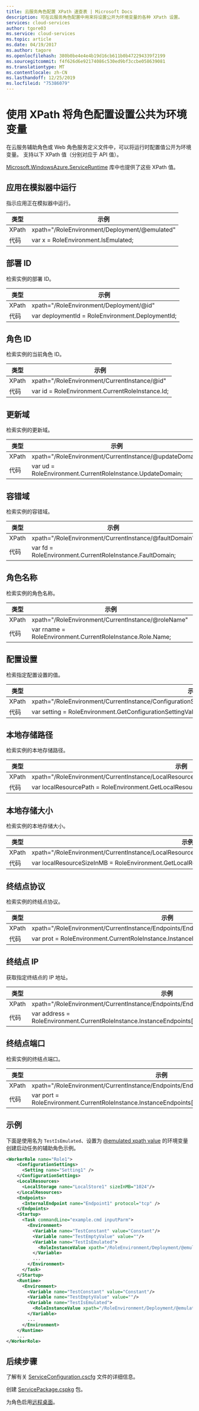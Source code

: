 ```yaml
---
title: 云服务角色配置 XPath 速查表 | Microsoft Docs
description: 可在云服务角色配置中用来将设置公开为环境变量的各种 XPath 设置。
services: cloud-services
author: tgore03
ms.service: cloud-services
ms.topic: article
ms.date: 04/19/2017
ms.author: tagore
ms.openlocfilehash: 380b0be4e4e4b19d16cb611b0b472294339f2199
ms.sourcegitcommit: f4f626d6e92174086c530ed9bf3ccbe058639081
ms.translationtype: MT
ms.contentlocale: zh-CN
ms.lasthandoff: 12/25/2019
ms.locfileid: "75386079"
---
```

# <a name="expose-role-configuration-settings-as-an-environment-variable-with-xpath"></a>使用 XPath 将角色配置设置公共为环境变量
在云服务辅助角色或 Web 角色服务定义文件中，可以将运行时配置值公开为环境变量。 支持以下 XPath 值（分别对应于 API 值）。

[Microsoft.WindowsAzure.ServiceRuntime](/previous-versions/azure/reference/ee773173(v=azure.100)) 库中也提供了这些 XPath 值。 

## <a name="app-running-in-emulator"></a>应用在模拟器中运行
指示应用正在模拟器中运行。

| 类型 | 示例 |
| --- | --- |
| XPath |xpath="/RoleEnvironment/Deployment/@emulated" |
| 代码 |var x = RoleEnvironment.IsEmulated; |

## <a name="deployment-id"></a>部署 ID
检索实例的部署 ID。

| 类型 | 示例 |
| --- | --- |
| XPath |xpath="/RoleEnvironment/Deployment/@id" |
| 代码 |var deploymentId = RoleEnvironment.DeploymentId; |

## <a name="role-id"></a>角色 ID
检索实例的当前角色 ID。

| 类型 | 示例 |
| --- | --- |
| XPath |xpath="/RoleEnvironment/CurrentInstance/@id" |
| 代码 |var id = RoleEnvironment.CurrentRoleInstance.Id; |

## <a name="update-domain"></a>更新域
检索实例的更新域。

| 类型 | 示例 |
| --- | --- |
| XPath |xpath="/RoleEnvironment/CurrentInstance/@updateDomain" |
| 代码 |var ud = RoleEnvironment.CurrentRoleInstance.UpdateDomain; |

## <a name="fault-domain"></a>容错域
检索实例的容错域。

| 类型 | 示例 |
| --- | --- |
| XPath |xpath="/RoleEnvironment/CurrentInstance/@faultDomain" |
| 代码 |var fd = RoleEnvironment.CurrentRoleInstance.FaultDomain; |

## <a name="role-name"></a>角色名称
检索实例的角色名称。

| 类型 | 示例 |
| --- | --- |
| XPath |xpath="/RoleEnvironment/CurrentInstance/@roleName" |
| 代码 |var rname = RoleEnvironment.CurrentRoleInstance.Role.Name; |

## <a name="config-setting"></a>配置设置
检索指定配置设置的值。

| 类型 | 示例 |
| --- | --- |
| XPath |xpath="/RoleEnvironment/CurrentInstance/ConfigurationSettings/ConfigurationSetting[@name='Setting1']/@value" |
| 代码 |var setting = RoleEnvironment.GetConfigurationSettingValue("Setting1"); |

## <a name="local-storage-path"></a>本地存储路径
检索实例的本地存储路径。

| 类型 | 示例 |
| --- | --- |
| XPath |xpath="/RoleEnvironment/CurrentInstance/LocalResources/LocalResource[@name='LocalStore1']/@path" |
| 代码 |var localResourcePath = RoleEnvironment.GetLocalResource("LocalStore1").RootPath; |

## <a name="local-storage-size"></a>本地存储大小
检索实例的本地存储大小。

| 类型 | 示例 |
| --- | --- |
| XPath |xpath="/RoleEnvironment/CurrentInstance/LocalResources/LocalResource[@name='LocalStore1']/@sizeInMB" |
| 代码 |var localResourceSizeInMB = RoleEnvironment.GetLocalResource("LocalStore1").MaximumSizeInMegabytes; |

## <a name="endpoint-protocol"></a>终结点协议
检索实例的终结点协议。

| 类型 | 示例 |
| --- | --- |
| XPath |xpath="/RoleEnvironment/CurrentInstance/Endpoints/Endpoint[@name='Endpoint1']/@protocol" |
| 代码 |var prot = RoleEnvironment.CurrentRoleInstance.InstanceEndpoints["Endpoint1"].Protocol; |

## <a name="endpoint-ip"></a>终结点 IP
获取指定终结点的 IP 地址。

| 类型 | 示例 |
| --- | --- |
| XPath |xpath="/RoleEnvironment/CurrentInstance/Endpoints/Endpoint[@name='Endpoint1']/@address" |
| 代码 |var address = RoleEnvironment.CurrentRoleInstance.InstanceEndpoints["Endpoint1"].IPEndpoint.Address |

## <a name="endpoint-port"></a>终结点端口
检索实例的终结点端口。

| 类型 | 示例 |
| --- | --- |
| XPath |xpath="/RoleEnvironment/CurrentInstance/Endpoints/Endpoint[@name='Endpoint1']/@port" |
| 代码 |var port = RoleEnvironment.CurrentRoleInstance.InstanceEndpoints["Endpoint1"].IPEndpoint.Port; |

## <a name="example"></a>示例
下面是使用名为 `TestIsEmulated`、设置为 [@emulated xpath value](#app-running-in-emulator) 的环境变量创建启动任务的辅助角色示例。 

```xml
<WorkerRole name="Role1">
    <ConfigurationSettings>
      <Setting name="Setting1" />
    </ConfigurationSettings>
    <LocalResources>
      <LocalStorage name="LocalStore1" sizeInMB="1024"/>
    </LocalResources>
    <Endpoints>
      <InternalEndpoint name="Endpoint1" protocol="tcp" />
    </Endpoints>
    <Startup>
      <Task commandLine="example.cmd inputParm">
        <Environment>
          <Variable name="TestConstant" value="Constant"/>
          <Variable name="TestEmptyValue" value=""/>
          <Variable name="TestIsEmulated">
            <RoleInstanceValue xpath="/RoleEnvironment/Deployment/@emulated"/>
          </Variable>
          ...
        </Environment>
      </Task>
    </Startup>
    <Runtime>
      <Environment>
        <Variable name="TestConstant" value="Constant"/>
        <Variable name="TestEmptyValue" value=""/>
        <Variable name="TestIsEmulated">
          <RoleInstanceValue xpath="/RoleEnvironment/Deployment/@emulated"/>
        </Variable>
        ...
      </Environment>
    </Runtime>
    ...
</WorkerRole>
```

## <a name="next-steps"></a>后续步骤
了解有关 [ServiceConfiguration.cscfg](cloud-services-model-and-package.md#serviceconfigurationcscfg) 文件的详细信息。

创建 [ServicePackage.cspkg](cloud-services-model-and-package.md#servicepackagecspkg) 包。

为角色启用[远程桌面](cloud-services-role-enable-remote-desktop-new-portal.md)。




